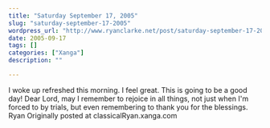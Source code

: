 ```yaml
---
title: "Saturday September 17, 2005"
slug: "saturday-september-17-2005"
wordpress_url: "http://www.ryanclarke.net/post/saturday-september-17-2005/"
date: 2005-09-17
tags: []
categories: ["Xanga"]
description: ""

---
```


I woke up refreshed this morning. I feel great. This is going to be a good day!
 Dear Lord, may I remember to rejoice in all things, not just when I'm forced to by trials, but even remembering to thank you for the blessings.
 Ryan
Originally posted at classicalRyan.xanga.com
